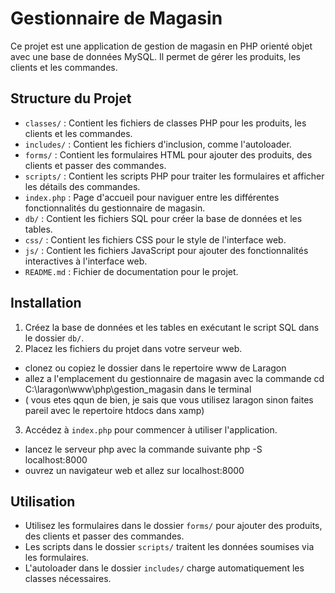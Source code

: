 # Gestionnaire de Magasin

Ce projet est une application de gestion de magasin en PHP orienté objet avec une base de données MySQL. Il permet de gérer les produits, les clients et les commandes.

## Structure du Projet

- `classes/` : Contient les fichiers de classes PHP pour les produits, les clients et les commandes.
- `includes/` : Contient les fichiers d'inclusion, comme l'autoloader.
- `forms/` : Contient les formulaires HTML pour ajouter des produits, des clients et passer des commandes.
- `scripts/` : Contient les scripts PHP pour traiter les formulaires et afficher les détails des commandes.
- `index.php` : Page d'accueil pour naviguer entre les différentes fonctionnalités du gestionnaire de magasin.
- `db/` : Contient les fichiers SQL pour créer la base de données et les tables.
- `css/` : Contient les fichiers CSS pour le style de l'interface web.
- `js/` : Contient les fichiers JavaScript pour ajouter des fonctionnalités interactives à l'interface web.
- `README.md` : Fichier de documentation pour le projet.

## Installation

1. Créez la base de données et les tables en exécutant le script SQL dans le dossier `db/`.
2. Placez les fichiers du projet dans votre serveur web.
- clonez ou copiez le dossier dans le repertoire www de Laragon
- allez a l'emplacement du gestionnaire de magasin avec la commande cd C:\laragon\www\php\gestion_magasin dans le terminal
- ( vous etes qqun de bien,  je sais que vous utilisez laragon sinon faites pareil avec le repertoire htdocs dans xamp)
3. Accédez à `index.php` pour commencer à utiliser l'application.
- lancez le serveur php avec la commande suivante php -S localhost:8000
- ouvrez un navigateur web et allez sur localhost:8000

## Utilisation

- Utilisez les formulaires dans le dossier `forms/` pour ajouter des produits, des clients et passer des commandes.
- Les scripts dans le dossier `scripts/` traitent les données soumises via les formulaires.
- L'autoloader dans le dossier `includes/` charge automatiquement les classes nécessaires.
